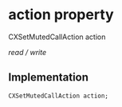 


# action property







CXSetMutedCallAction action
  
_<span class="feature">read / write</span>_






## Implementation

```dart
CXSetMutedCallAction action;
```







